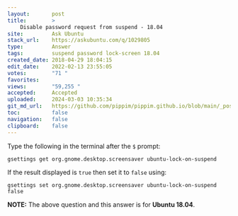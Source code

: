 ```yaml
---
layout:       post
title:        >
    Disable password request from suspend - 18.04
site:         Ask Ubuntu
stack_url:    https://askubuntu.com/q/1029805
type:         Answer
tags:         suspend password lock-screen 18.04
created_date: 2018-04-29 18:04:15
edit_date:    2022-02-13 23:55:05
votes:        "71 "
favorites:    
views:        "59,255 "
accepted:     Accepted
uploaded:     2024-03-03 10:35:34
git_md_url:   https://github.com/pippim/pippim.github.io/blob/main/_posts/2018/2018-04-29-Disable-password-request-from-suspend-18.04.md
toc:          false
navigation:   false
clipboard:    false
---
```


Type the following in the terminal after the `$` prompt:

``` 
gsettings get org.gnome.desktop.screensaver ubuntu-lock-on-suspend
```

If the result displayed is `true` then set it to `false` using:

``` 
gsettings set org.gnome.desktop.screensaver ubuntu-lock-on-suspend false
```

**NOTE:** The above question and this answer is for **Ubuntu 18.04**.
